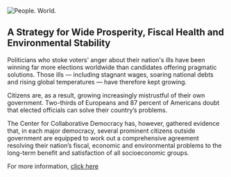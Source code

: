 ![People. World.](/files/people-world.jpg)

## A Strategy for Wide Prosperity, Fiscal Health and Environmental Stability

Politicians who stoke voters' anger about their nation's ills have been winning far more elections worldwide than candidates offering pragmatic solutions. Those ills — including stagnant wages, soaring national debts and rising global temperatures — have therefore kept growing.  

Citizens are, as a result, growing increasingly mistrustful of their own government. Two-thirds of Europeans and 87 percent of Americans doubt that elected officials can solve their country’s problems. 

The Center for Collaborative Democracy has, however, gathered evidence that, in each major democracy, several prominent citizens outside government are equipped to work out a comprehensive agreement resolving their nation’s fiscal, economic and environmental problems to the long-term benefit and satisfaction of all socioeconomic groups.
  

For more information, [click here][2]

[2]: http://www.GenuineRepresentation.org/reve
